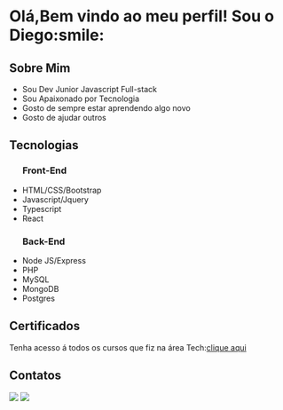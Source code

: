 <h1>Olá,Bem vindo ao meu perfil! Sou o Diego:smile:</h1>

<h2>Sobre Mim</h2>
<ul>
<li> Sou Dev Junior Javascript Full-stack</li>
 <li>Sou Apaixonado por Tecnologia</li>
 <li>Gosto de sempre estar aprendendo algo novo</li>
  <li>Gosto de ajudar outros</li>
</ul>

<h2>Tecnologias</h2>
<ul>
<h3>Front-End</h3>
<li>HTML/CSS/Bootstrap</li>
 <li>Javascript/Jquery</li> 
 <li>Typescript</li>
  <li>React</li>
 <h3>Back-End</h3>
 <li>Node JS/Express</li>
<li>PHP</li>
<li>MySQL</li>
<li>MongoDB</li>
<li>Postgres</li>
</ul>
<h2>Certificados</h2>
<p>Tenha acesso á todos os cursos que fiz na área Tech:<a href='https://web.dio.me/certificates'>clique aqui<a></p>


<div>
<h2>Contatos</h2>
<a href = "mailto:diegodutramorais@gmail.com"><img src="https://img.shields.io/badge/Gmail-D14836?style=for-the-badge&logo=gmail&logoColor=white" target="_blank"></a>
<a href="https://www.linkedin.com/in/diego-dutra-morais-b811b31aa/" target="_blank"><img src="https://img.shields.io/badge/-LinkedIn-%230077B5?style=for-the-badge&logo=linkedin&logoColor=white" target="_blank"></a>   
</div>

